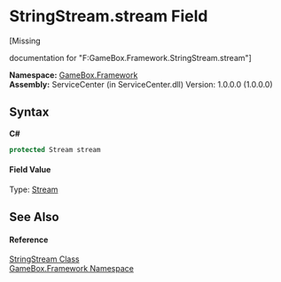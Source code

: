 # StringStream.stream Field
 

\[Missing <summary> documentation for "F:GameBox.Framework.StringStream.stream"\]

**Namespace:**&nbsp;<a href="a8957fe6-9cc0-3a6d-cd5c-a2a246efee1e">GameBox.Framework</a><br />**Assembly:**&nbsp;ServiceCenter (in ServiceCenter.dll) Version: 1.0.0.0 (1.0.0.0)

## Syntax

**C#**<br />
``` C#
protected Stream stream
```


#### Field Value
Type: <a href="http://msdn2.microsoft.com/zh-cn/library/8f86tw9e" target="_blank">Stream</a>

## See Also


#### Reference
<a href="7803a1af-8017-06c3-8130-b3fd352be039">StringStream Class</a><br /><a href="a8957fe6-9cc0-3a6d-cd5c-a2a246efee1e">GameBox.Framework Namespace</a><br />